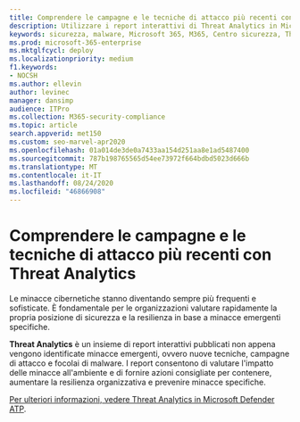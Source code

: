 ```yaml
---
title: Comprendere le campagne e le tecniche di attacco più recenti con Threat Analytics
description: Utilizzare i report interattivi di Threat Analytics in Microsoft 365 per valutare la postura e la resilienza della sicurezza dell'organizzazione rispetto alle minacce emergenti.
keywords: sicurezza, malware, Microsoft 365, M365, Centro sicurezza, Threat Analytics, Microsoft Defender ATP, Cyber, posizione di sicurezza, minacce emergenti
ms.prod: microsoft-365-enterprise
ms.mktglfcycl: deploy
ms.localizationpriority: medium
f1.keywords:
- NOCSH
ms.author: ellevin
author: levinec
manager: dansimp
audience: ITPro
ms.collection: M365-security-compliance
ms.topic: article
search.appverid: met150
ms.custom: seo-marvel-apr2020
ms.openlocfilehash: 01a014de3de0a7433aa154d251aa8e1ad5487400
ms.sourcegitcommit: 787b198765565d54ee73972f664bdbd5023d666b
ms.translationtype: MT
ms.contentlocale: it-IT
ms.lasthandoff: 08/24/2020
ms.locfileid: "46866908"
---
```

# <a name="understand-the-latest-attack-campaigns-and-techniques-with-threat-analytics"></a>Comprendere le campagne e le tecniche di attacco più recenti con Threat Analytics 

Le minacce cibernetiche stanno diventando sempre più frequenti e sofisticate. È fondamentale per le organizzazioni valutare rapidamente la propria posizione di sicurezza e la resilienza in base a minacce emergenti specifiche.

**Threat Analytics** è un insieme di report interattivi pubblicati non appena vengono identificate minacce emergenti, ovvero nuove tecniche, campagne di attacco e focolai di malware. I report consentono di valutare l'impatto delle minacce all'ambiente e di fornire azioni consigliate per contenere, aumentare la resilienza organizzativa e prevenire minacce specifiche.

[Per ulteriori informazioni, vedere Threat Analytics in Microsoft Defender ATP](https://docs.microsoft.com/windows/security/threat-protection/microsoft-defender-atp/threat-analytics).  
